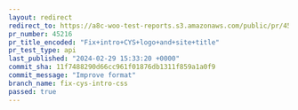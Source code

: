 ```yaml
---
layout: redirect
redirect_to: https://a8c-woo-test-reports.s3.amazonaws.com/public/pr/45216/api/index.html
pr_number: 45216
pr_title_encoded: "Fix+intro+CYS+logo+and+site+title"
pr_test_type: api
last_published: "2024-02-29 15:33:20 +0000"
commit_sha: 11f7488290d66cc961f01876db1311f859a1a0f9
commit_message: "Improve format"
branch_name: fix-cys-intro-css
passed: true
---
```

